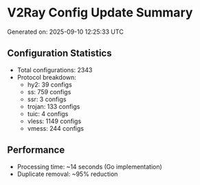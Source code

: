 # V2Ray Config Update Summary
Generated on: 2025-09-10 12:25:33 UTC

## Configuration Statistics
- Total configurations: 2343
- Protocol breakdown:
  - hy2: 39 configs
  - ss: 759 configs
  - ssr: 3 configs
  - trojan: 133 configs
  - tuic: 4 configs
  - vless: 1149 configs
  - vmess: 244 configs

## Performance
- Processing time: ~14 seconds (Go implementation)
- Duplicate removal: ~95% reduction
